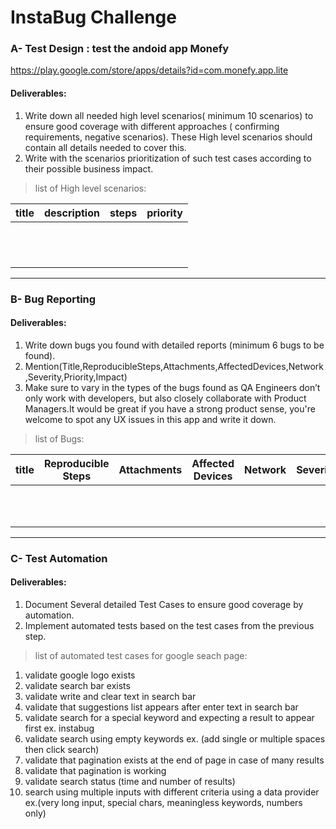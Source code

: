 # InstaBug Challenge

### A- Test Design : test the andoid app Monefy
https://play.google.com/store/apps/details?id=com.monefy.app.lite

#### Deliverables:
1. Write down all needed high level scenarios( minimum 10 scenarios) to ensure good coverage with different approaches
   ( confirming requirements, negative scenarios). These High level scenarios should contain all details needed to cover this.
2. Write with the scenarios prioritization of such test cases according to their possible business impact.

> list of High level scenarios:

| title | description | steps | priority |
|-------|-------------|-------|----------|
|       |             |       |          |
|       |             |       |          |
|       |             |       |          |
|       |             |       |          |
|       |             |       |          |
|       |             |       |          |
|       |             |       |          |
|       |             |       |          |
|       |             |       |          |
|       |             |       |          |
|       |             |       |          |
|       |             |       |          |

---
### B- Bug Reporting

#### Deliverables:
1. Write down bugs you found with detailed reports (minimum 6 bugs to be found).
2. Mention(Title,ReproducibleSteps,Attachments,AffectedDevices,Network,Severity,Priority,Impact)
3. Make sure to vary in the types of the bugs found as QA Engineers don’t only work with developers, but also closely
   collaborate with Product Managers.It would be great if you have a strong product sense, you're welcome to spot any
   UX issues in this app and write it down.

> list of Bugs:

| title | Reproducible Steps | Attachments | Affected Devices | Network | Severity | Priority | Impact |
|-------|--------------------|-------------|------------------|---------|----------|----------|--------|
|       |             |          |       |
|       |             |          |       |
|       |             |          |       |
|       |             |          |       |
|       |             |          |       |
|       |             |          |       |
|       |             |          |       |
|       |             |          |       |
|       |             |          |       |
|       |             |          |       |
|       |             |          |       |

---
### C- Test Automation

#### Deliverables:
1. Document Several detailed Test Cases to ensure good coverage by automation.
2. Implement automated tests based on the test cases from the previous step.


> list of automated test cases for google seach page:
1. validate google logo exists 
2. validate search bar exists
3. validate write and clear text in search bar
4. validate that suggestions list appears after enter text in search bar
5. validate search for a special keyword and expecting a result to appear first ex. instabug
6. validate search using empty keywords ex. (add single or multiple spaces then click search)
7. validate that pagination exists at the end of page in case of many results
8. validate that pagination is working 
9. validate search status (time and number of results)
10. search using multiple inputs with different criteria using a data provider ex.(very long input, special chars, meaningless keywords, numbers only)
